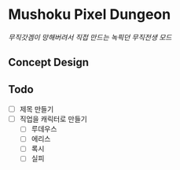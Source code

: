 # Mushoku Pixel Dungeon
*무직갓겜이 망해버려서 직접 만드는 녹픽던 무직전생 모드*

## Concept Design

## Todo
- [ ] 제목 만들기
- [ ] 직업을 캐릭터로 만들기 
  - [ ] 루데우스
  - [ ] 에리스
  - [ ] 록시
  - [ ] 실피